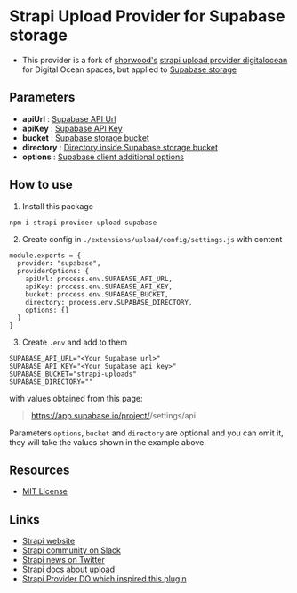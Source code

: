 # Strapi Upload Provider for Supabase storage

- This provider is a fork of [shorwood's](https://github.com/shorwood) [strapi upload provider digitalocean](https://github.com/shorwood/strapi-provider-upload-do) for Digital Ocean spaces, but applied to [Supabase storage](https://supabase.io/)

## Parameters
- **apiUrl** : [Supabase API Url](https://supabase.io/docs/reference/javascript/initializing)
- **apiKey** : [Supabase API Key](https://supabase.io/docs/reference/javascript/initializing)
- **bucket** : [Supabase storage bucket](https://supabase.io/docs/guides/storage)
- **directory** : [Directory inside Supabase storage bucket](https://supabase.io/docs/guides/storage)
- **options** : [Supabase client additional options](https://supabase.io/docs/reference/javascript/initializing#with-additional-parameters)

## How to use

1. Install this package

```
npm i strapi-provider-upload-supabase
```

2. Create config in `./extensions/upload/config/settings.js` with content

```
module.exports = {
  provider: "supabase",
  providerOptions: {
    apiUrl: process.env.SUPABASE_API_URL,
    apiKey: process.env.SUPABASE_API_KEY,
    bucket: process.env.SUPABASE_BUCKET,
    directory: process.env.SUPABASE_DIRECTORY,
    options: {}
  }
}
```

3. Create `.env` and add to them 

```
SUPABASE_API_URL="<Your Supabase url>"
SUPABASE_API_KEY="<Your Supabase api key>"
SUPABASE_BUCKET="strapi-uploads"
SUPABASE_DIRECTORY=""
```

with values obtained from this page:

> https://app.supabase.io/project/<your-project>/settings/api

Parameters `options`, `bucket` and `directory` are optional and you can omit it, they will take the values shown in the example above.

## Resources

- [MIT License](LICENSE.md)

## Links

- [Strapi website](http://strapi.io/)
- [Strapi community on Slack](http://slack.strapi.io)
- [Strapi news on Twitter](https://twitter.com/strapijs)
- [Strapi docs about upload](https://strapi.io/documentation/3.0.0-beta.x/plugins/upload.html#configuration)
- [Strapi Provider DO which inspired this plugin](https://github.com/shorwood/strapi-provider-upload-do)